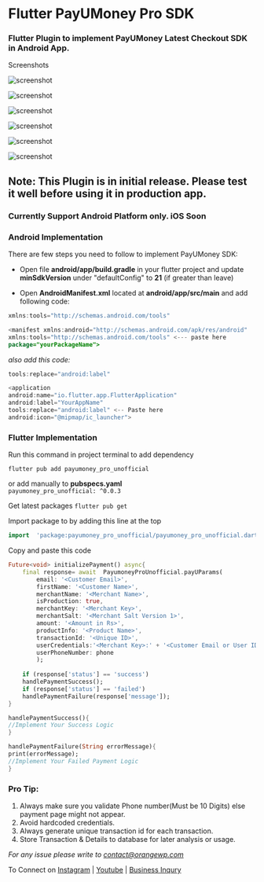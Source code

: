 
  

# Flutter PayUMoney Pro SDK

  

### Flutter Plugin to implement PayUMoney Latest Checkout SDK in Android App.

  

Screenshots

  

  


  

![screenshot](https://github.com/orangepreneur/payumoneySDK/blob/master/screenshots/main.jpg)


![screenshot](https://github.com/orangepreneur/payumoneySDK/blob/master/screenshots/paymentpage.jpg)

  
![screenshot](https://github.com/orangepreneur/payumoneySDK/blob/master/screenshots/card.jpg)


![screenshot](https://github.com/orangepreneur/payumoneySDK/blob/master/screenshots/upi.jpg)


![screenshot](https://github.com/orangepreneur/payumoneySDK/blob/master/screenshots/wallets.jpg)


![screenshot](https://github.com/orangepreneur/payumoneySDK/blob/master/screenshots/netbanking.jpg)

  

## Note: This Plugin is in initial release. Please test it well before using it in production app.

### Currently Support Android Platform only. iOS Soon

### Android Implementation
There are few steps you need to follow to implement PayUMoney SDK:

- Open file **android/app/build.gradle** in your flutter project and update **minSdkVersion** under "defaultConfig" to **21** (if greater than leave)

- Open **AndroidManifest.xml** located at **android/app/src/main** and add following code:


```java
xmlns:tools="http://schemas.android.com/tools"
```

  

```java
<manifest xmlns:android="http://schemas.android.com/apk/res/android"
xmlns:tools="http://schemas.android.com/tools" <--- paste here
package="yourPackageName">
```

  

*also add this code:*

  

```java
tools:replace="android:label"
```


```java
<application
android:name="io.flutter.app.FlutterApplication"
android:label="YourAppName"
tools:replace="android:label" <-- Paste here
android:icon="@mipmap/ic_launcher">
```

  

  

### Flutter Implementation

  

  

Run this command in project terminal to add dependency

  

```flutter pub add payumoney_pro_unofficial```

  

  

or add manually to **pubspecs.yaml**   
```payumoney_pro_unofficial: ^0.0.3```

  
  

Get latest packages
  ```flutter pub get ```

  

Import package to by adding this line at the top
```dart
import  'package:payumoney_pro_unofficial/payumoney_pro_unofficial.dart';
```


Copy and paste this code
```dart
Future<void> initializePayment() async{
	final response= await  PayumoneyProUnofficial.payUParams(
		email: '<Customer Email>',
		firstName: '<Customer Name>',
		merchantName: '<Merchant Name>',
		isProduction: true,
		merchantKey: '<Merchant Key>',
		merchantSalt: '<Merchant Salt Version 1>',
		amount: '<Amount in Rs>',
		productInfo: '<Product Name>',
		transactionId: '<Unique ID>',
		userCredentials:'<Merchant Key>:' + '<Customer Email or User ID>',
		userPhoneNumber: phone
		);
		
	if (response['status'] == 'success')
	handlePaymentSuccess();
	if (response['status'] == 'failed')
	handlePaymentFailure(response['message']);
}

handlePaymentSuccess(){
//Implement Your Success Logic
}

handlePaymentFailure(String errorMessage){
print(errorMessage);
//Implement Your Failed Payment Logic
}

```

### Pro Tip:
1. Always make sure you validate Phone number(Must be 10 Digits) else payment page might not appear.
2. Avoid hardcoded credentials.
3. Always generate unique transaction id for each transaction.
4. Store Transaction & Details to database for later analysis or usage.

*For any issue please write to [contact@orangewp.com](mailto:contact@orangewp.com)*

To Connect on [Instagram](https://instagram.com/orangepreneur) | [Youtube](https://orangepreneur.com) | [Business Inqury](https://wa.me/916398259963)